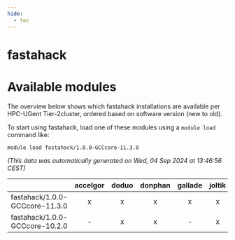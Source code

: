 ```yaml
---
hide:
  - toc
---
```


fastahack
=========

# Available modules


The overview below shows which fastahack installations are available per HPC-UGent Tier-2cluster, ordered based on software version (new to old).

To start using fastahack, load one of these modules using a `module load` command like:

```shell
module load fastahack/1.0.0-GCCcore-11.3.0
```

*(This data was automatically generated on Wed, 04 Sep 2024 at 13:46:56 CEST)*  

| |accelgor|doduo|donphan|gallade|joltik|shinx|skitty|
| :---: | :---: | :---: | :---: | :---: | :---: | :---: | :---: |
|fastahack/1.0.0-GCCcore-11.3.0|x|x|x|x|x|-|x|
|fastahack/1.0.0-GCCcore-10.2.0|-|x|x|-|x|-|x|
